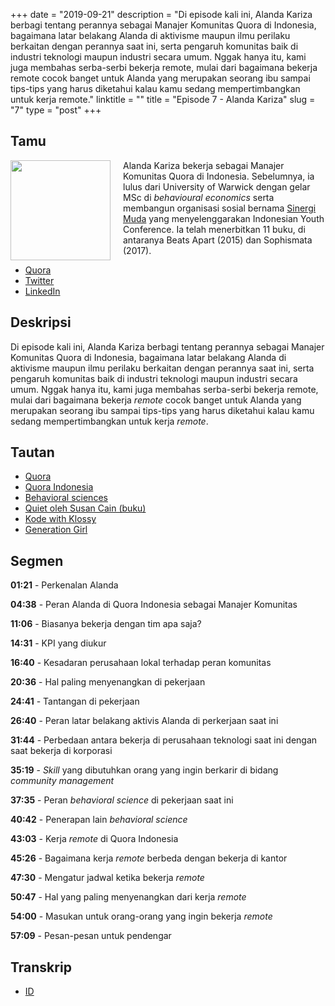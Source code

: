 +++
date = "2019-09-21"
description = "Di episode kali ini, Alanda Kariza berbagi tentang perannya sebagai Manajer Komunitas Quora di Indonesia, bagaimana latar belakang Alanda di aktivisme maupun ilmu perilaku berkaitan dengan perannya saat ini, serta pengaruh komunitas baik di industri teknologi maupun industri secara umum. Nggak hanya itu, kami juga membahas serba-serbi bekerja remote, mulai dari bagaimana bekerja remote cocok banget untuk Alanda yang merupakan seorang ibu sampai tips-tips yang harus diketahui kalau kamu sedang mempertimbangkan untuk kerja remote."
linktitle = ""
title = "Episode 7 - Alanda Kariza"
slug = "7"
type = "post"
+++

## Tamu

<img style="float: left; width: 160px; margin-right: 20px;" src="/img/ep7.jpg">

Alanda Kariza bekerja sebagai Manajer Komunitas Quora di Indonesia. Sebelumnya, ia lulus dari University of Warwick dengan gelar MSc di _behavioural economics_ serta membangun organisasi sosial bernama [Sinergi Muda](https://sinergimuda.org/) yang menyelenggarakan Indonesian Youth Conference. Ia telah menerbitkan 11 buku, di antaranya Beats Apart (2015) dan Sophismata (2017).

- [Quora](https://id.quora.com/profile/Alanda-Kariza)
- [Twitter](https://twitter.com/alandakariza)
- [LinkedIn](https://www.linkedin.com/in/alandakariza/)

## Deskripsi

Di episode kali ini, Alanda Kariza berbagi tentang perannya sebagai Manajer Komunitas Quora di Indonesia, bagaimana latar belakang Alanda di aktivisme maupun ilmu perilaku berkaitan dengan perannya saat ini, serta pengaruh komunitas baik di industri teknologi maupun industri secara umum. Nggak hanya itu, kami juga membahas serba-serbi bekerja remote, mulai dari bagaimana bekerja _remote_ cocok banget untuk Alanda yang merupakan seorang ibu sampai tips-tips yang harus diketahui kalau kamu sedang mempertimbangkan untuk kerja _remote_.

<div class="audioplayer">
    <audio>
        <source src="https://anchor.fm/s/9cae1b8/podcast/play/4770067/https%3A%2F%2Fd3ctxlq1ktw2nl.cloudfront.net%2Fproduction%2F2019-8-22%2F24544128-44100-2-406712484b48d.mp3" rel="preload" as="audio">
    </audio>
</div>

<!-- <iframe src="https://anchor.fm/kartini-teknologi/embed/episodes/Episode-7---Ngobrolin-komunitas-dan-bekerja-secara-remote-bersama-Alanda-Kariza-e5g2qj" height="102px" width="400px" frameborder="0" scrolling="no"></iframe> -->

## Tautan

- [Quora](https://www.quora.com/)
- [Quora Indonesia](http://id.quora.com)
- [Behavioral sciences](https://en.wikipedia.org/wiki/Behavioural_sciences)
- [Quiet oleh Susan Cain (buku)](https://www.amazon.com/Quiet-Power-Introverts-World-Talking/dp/0307352153)
- [Kode with Klossy](https://www.kodewithklossy.com)
- [Generation Girl](https://www.generationgirl.org)

## Segmen

**01:21** - Perkenalan Alanda

**04:38** - Peran Alanda di Quora Indonesia sebagai Manajer Komunitas

**11:06** - Biasanya bekerja dengan tim apa saja?

**14:31** - KPI yang diukur

**16:40** - Kesadaran perusahaan lokal terhadap peran komunitas

**20:36** - Hal paling menyenangkan di pekerjaan

**24:41** - Tantangan di pekerjaan

**26:40** - Peran latar belakang aktivis Alanda di perkerjaan saat ini

**31:44** - Perbedaan antara bekerja di perusahaan teknologi saat ini dengan saat bekerja di korporasi

**35:19** - _Skill_ yang dibutuhkan orang yang ingin berkarir di bidang _community management_

**37:35** - Peran _behavioral science_ di pekerjaan saat ini

**40:42** - Penerapan lain _behavioral science_

**43:03** - Kerja _remote_ di Quora Indonesia

**45:26** - Bagaimana kerja _remote_ berbeda dengan bekerja di kantor

**47:30** - Mengatur jadwal ketika bekerja _remote_

**50:47** - Hal yang paling menyenangkan dari kerja _remote_

**54:00** - Masukan untuk orang-orang yang ingin bekerja _remote_

**57:09** - Pesan-pesan untuk pendengar

## Transkrip

- [ID](transcript)
